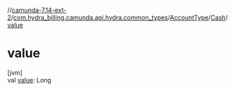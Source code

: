 //[camunda-7.14-ext-2](../../../../index.md)/[com.hydra_billing.camunda.api.hydra.common_types](../../index.md)/[AccountType](../index.md)/[Cash](index.md)/[value](value.md)

# value

[jvm]\
val [value](value.md): Long
